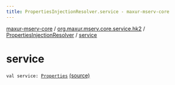 ```yaml
---
title: PropertiesInjectionResolver.service - maxur-mserv-core
---
```


[maxur-mserv-core](../../index.html) / [org.maxur.mserv.core.service.hk2](../index.html) / [PropertiesInjectionResolver](index.html) / [service](.)

# service

`val service: `[`Properties`](../../org.maxur.mserv.core.service.properties/-properties/index.html) [(source)](https://github.com/myunusov/maxur-mserv/tree/master/maxur-mserv-core/src/main/kotlin/org/maxur/mserv/core/service/hk2/PropertiesInjectionResolver.kt#L23)